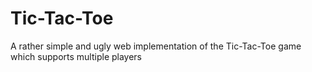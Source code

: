 Tic-Tac-Toe
===========

A rather simple and ugly web implementation of the Tic-Tac-Toe game which supports multiple players
